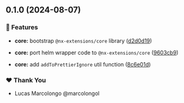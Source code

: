 ## 0.1.0 (2024-08-07)


### 🚀 Features

- **core:** bootstrap `@nx-extensions/core` library ([d2d0d19](https://github.com/marcolongol/nx-extensions/commit/d2d0d19))

- **core:** port helm wrapper code to `@nx-extensions/core` ([9603cb9](https://github.com/marcolongol/nx-extensions/commit/9603cb9))

- **core:** add `addToPrettierIgnore` util function ([8c6e01d](https://github.com/marcolongol/nx-extensions/commit/8c6e01d))


### ❤️  Thank You

- Lucas Marcolongo @marcolongol
